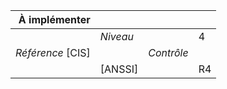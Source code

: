 
|           À implémenter    |    |    |    |
|----------------:|:---|---:|:---|
|                 |*Niveau*|| 4 |
|*Référence* [CIS]|  |*Contrôle*|  |
|                 |[ANSSI] || R4 |

